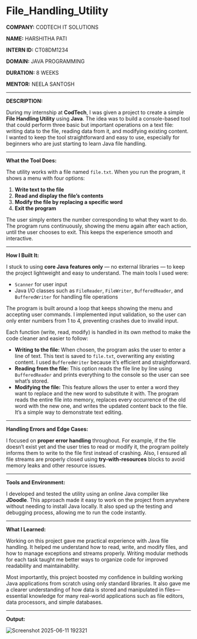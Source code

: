 # File_Handling_Utility

**COMPANY:** CODTECH IT SOLUTIONS

**NAME:** HARSHITHA PATI

**INTERN ID:** CT08DM1234

**DOMAIN:** JAVA PROGRAMMING

**DURATION:** 8 WEEKS

**MENTOR:** NEELA SANTOSH

---

**DESCRIPTION:**

During my internship at **CodTech**, I was given a project to create a simple **File Handling Utility** using **Java**. The idea was to build a console-based tool that could perform three basic but important operations on a text file: writing data to the file, reading data from it, and modifying existing content. I wanted to keep the tool straightforward and easy to use, especially for beginners who are just starting to learn Java file handling.

---

 **What the Tool Does:**

The utility works with a file named `file.txt`. When you run the program, it shows a menu with four options:

1. **Write text to the file**
2. **Read and display the file’s contents**
3. **Modify the file by replacing a specific word**
4. **Exit the program**

The user simply enters the number corresponding to what they want to do. The program runs continuously, showing the menu again after each action, until the user chooses to exit. This keeps the experience smooth and interactive.

---

**How I Built It:**

I stuck to using **core Java features only** — no external libraries — to keep the project lightweight and easy to understand. The main tools I used were:

* `Scanner` for user input
* Java I/O classes such as `FileReader`, `FileWriter`, `BufferedReader`, and `BufferedWriter` for handling file operations

The program is built around a loop that keeps showing the menu and accepting user commands. I implemented input validation, so the user can only enter numbers from 1 to 4, preventing crashes due to invalid input.

Each function (write, read, modify) is handled in its own method to make the code cleaner and easier to follow:

* **Writing to the file:** When chosen, the program asks the user to enter a line of text. This text is saved to `file.txt`, overwriting any existing content. I used `BufferedWriter` because it’s efficient and straightforward.
* **Reading from the file:** This option reads the file line by line using `BufferedReader` and prints everything to the console so the user can see what’s stored.
* **Modifying the file:** This feature allows the user to enter a word they want to replace and the new word to substitute it with. The program reads the entire file into memory, replaces every occurrence of the old word with the new one, and writes the updated content back to the file. It’s a simple way to demonstrate text editing.

---

**Handling Errors and Edge Cases:**

I focused on **proper error handling** throughout. For example, if the file doesn’t exist yet and the user tries to read or modify it, the program politely informs them to write to the file first instead of crashing. Also, I ensured all file streams are properly closed using **try-with-resources** blocks to avoid memory leaks and other resource issues.

---

**Tools and Environment:**

I developed and tested the utility using an online Java compiler like **JDoodle**. This approach made it easy to work on the project from anywhere without needing to install Java locally. It also sped up the testing and debugging process, allowing me to run the code instantly.

---

**What I Learned:**

Working on this project gave me practical experience with Java file handling. It helped me understand how to read, write, and modify files, and how to manage exceptions and streams properly. Writing modular methods for each task taught me better ways to organize code for improved readability and maintainability.

Most importantly, this project boosted my confidence in building working Java applications from scratch using only standard libraries. It also gave me a clearer understanding of how data is stored and manipulated in files—essential knowledge for many real-world applications such as file editors, data processors, and simple databases.

---

**Output:**


![Screenshot 2025-06-11 192321](https://github.com/user-attachments/assets/9fb8b39e-2167-4da5-8df9-15b67bfaba02)

